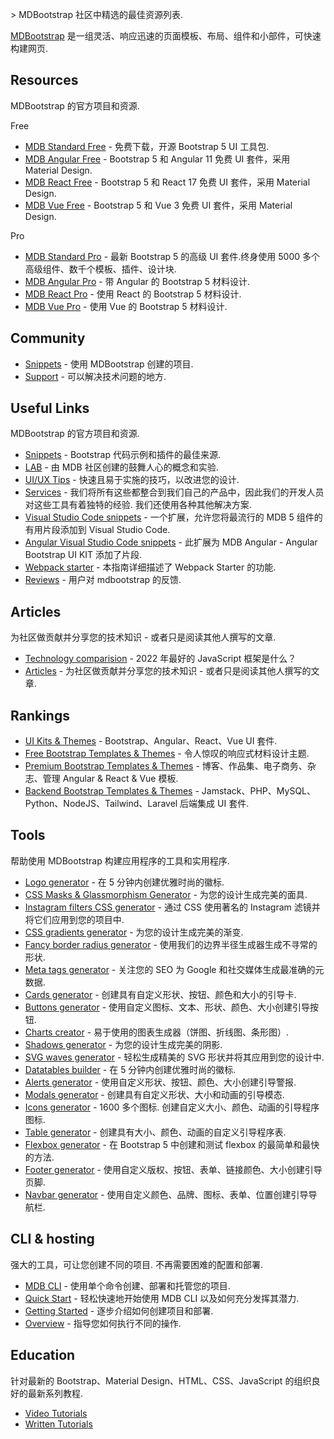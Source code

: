 <div class="github-widget" data-repo="mdbootstrap/awesome-mdbootstrap"></div>
<script async src="https://pagead2.googlesyndication.com/pagead/js/adsbygoogle.js"></script><ins class="adsbygoogle" style="display:block" data-ad-client="ca-pub-6890694312814945" data-ad-slot="5473692530" data-ad-format="auto"  data-full-width-responsive="true"></ins><script>(adsbygoogle = window.adsbygoogle || []).push({});</script>

&gt; MDBootstrap 社区中精选的最佳资源列表.

[MDBootstrap](https://github.com/mdbootstrap/mdb-ui-kit) 是一组灵活、响应迅速的页面模板、布局、组件和小部件，可快速构建网页.



## Resources

MDBootstrap 的官方项目和资源.

Free

- [MDB Standard Free](https://mdbootstrap.com/docs/standard/) - 免费下载，开源 Bootstrap 5 UI 工具包.
- [MDB Angular Free](https://mdbootstrap.com/docs/angular/) - Bootstrap 5 和 Angular 11 免费 UI 套件，采用 Material Design.
- [MDB React Free](https://mdbootstrap.com/docs/react/) - Bootstrap 5 和 React 17 免费 UI 套件，采用 Material Design.
- [MDB Vue Free](https://mdbootstrap.com/docs/vue/) - Bootstrap 5 和 Vue 3 免费 UI 套件，采用 Material Design.

Pro

- [MDB Standard Pro](https://mdbootstrap.com/docs/standard/pro/) - 最新 Bootstrap 5 的高级 UI 套件.终身使用 5000 多个高级组件、数千个模板、插件、设计块.
- [MDB Angular Pro](https://mdbootstrap.com/docs/angular/pro/) - 带 Angular 的 Bootstrap 5 材料设计.
- [MDB React Pro](https://mdbootstrap.com/docs/react/pro/) - 使用 React 的 Bootstrap 5 材料设计.
- [MDB Vue Pro](https://mdbootstrap.com/docs/vue/pro/) - 使用 Vue 的 Bootstrap 5 材料设计.


## Community

- [Snippets](https://mdbootstrap.com/snippets/?tag=community) - 使用 MDBootstrap 创建的项目.
- [Support](https://mdbootstrap.com/support/) - 可以解决技术问题的地方.

## Useful Links

MDBootstrap 的官方项目和资源.

- [Snippets](https://mdbootstrap.com/snippets/) - Bootstrap 代码示例和插件的最佳来源.
- [LAB](https://mdbootstrap.com/docs/standard/lab/) - 由 MDB 社区创建的鼓舞人心的概念和实验.
- [UI/UX Tips](https://mdbootstrap.com/docs/standard/customization/ui-ux-tips/) - 快速且易于实施的技巧，以改进您的设计.
- [Services](https://mdbootstrap.com/services/)  - 我们将所有这些都整合到我们自己的产品中，因此我们的开发人员对这些工具有着独特的经验. 我们还使用各种其他解决方案.
- [Visual Studio Code snippets](https://github.com/mdbootstrap/MDB-VSCode-snippets) - 一个扩展，允许您将最流行的 MDB 5 组件的有用片段添加到 Visual Studio Code.
- [Angular Visual Studio Code snippets](https://github.com/mdbootstrap/mdb-angular-vscode-snippets) - 此扩展为 MDB Angular - Angular Bootstrap UI KIT 添加了片段.
- [Webpack starter](https://github.com/mdbootstrap/mdb-webpack-starter) - 本指南详细描述了 Webpack Starter 的功能.
- [Reviews](https://www.g2.com/products/material-design-for-bootstrap/reviews) - 用户对 mdbootstrap 的反馈.

## Articles

为社区做贡献并分享您的技术知识 - 或者只是阅读其他人撰写的文章.

- [Technology comparision](https://mdbootstrap.com/docs/technology-comparison/) - 2022 年最好的 JavaScript 框架是什么？
- [Articles](https://mdbootstrap.com/articles/) - 为社区做贡献并分享您的技术知识 - 或者只是阅读其他人撰写的文章.

## Rankings

- [UI Kits & Themes](https://mdbootstrap.com/publications/ui-kits/) - Bootstrap、Angular、React、Vue UI 套件.
- [Free Bootstrap Templates & Themes](https://mdbootstrap.com/publications/free-templates/) - 令人惊叹的响应式材料设计主题.
- [Premium Bootstrap Templates & Themes](https://mdbootstrap.com/publications/templates/) - 博客、作品集、电子商务、杂志、管理 Angular &amp; React &amp; Vue 模板.
- [Backend Bootstrap Templates & Themes](https://mdbootstrap.com/publications/backend/) - Jamstack、PHP、MySQL、Python、NodeJS、Tailwind、Laravel 后端集成 UI 套件.

## Tools

帮助使用 MDBootstrap 构建应用程序的工具和实用程序.

- [Logo generator](https://mdbootstrap.com/docs/standard/tools/design/logo-generator/) - 在 5 分钟内创建优雅时尚的徽标.
- [CSS Masks & Glassmorphism Generator](https://mdbootstrap.com/docs/standard/tools/design/masks/) - 为您的设计生成完美的面具.
- [Instagram filters CSS generator](https://mdbootstrap.com/docs/standard/tools/design/instagram-filters/) - 通过 CSS 使用著名的 Instagram 滤镜并将它们应用到您的项目中.
- [CSS gradients generator](https://mdbootstrap.com/docs/standard/tools/design/gradients/) - 为您的设计生成完美的渐变.
- [Fancy border radius generator](https://mdbootstrap.com/docs/standard/tools/design/fancy-border-radius/) - 使用我们的边界半径生成器生成不寻常的形状.
- [Meta tags generator](https://mdbootstrap.com/docs/standard/tools/builders/meta-tags/) - 关注您的 SEO 为 Google 和社交媒体生成最准确的元数据.
- [Cards generator](https://mdbootstrap.com/docs/standard/tools/builders/cards/) - 创建具有自定义形状、按钮、颜色和大小的引导卡.
- [Buttons generator](https://mdbootstrap.com/docs/standard/tools/builders/buttons/) - 使用自定义图标、文本、形状、颜色、大小创建引导按钮.
- [Charts creator](https://mdbootstrap.com/docs/standard/tools/builders/charts/) - 易于使用的图表生成器（饼图、折线图、条形图）.
- [Shadows generator](https://mdbootstrap.com/docs/standard/tools/design/shadows/) - 为您的设计生成完美的阴影.
- [SVG waves generator](https://mdbootstrap.com/docs/standard/tools/design/waves/) - 轻松生成精美的 SVG 形状并将其应用到您的设计中.
- [Datatables builder](https://mdbootstrap.com/docs/standard/tools/builders/datatables/) - 在 5 分钟内创建优雅时尚的徽标.
- [Alerts generator](https://mdbootstrap.com/docs/standard/tools/builders/alerts/) - 使用自定义形状、按钮、颜色、大小创建引导警报.
- [Modals generator](https://mdbootstrap.com/docs/standard/tools/builders/modals/) - 创建具有自定义形状、大小和动画的引导模态.
- [Icons generator](https://mdbootstrap.com/docs/standard/tools/builders/icons/)  - 1600 多个图标. 创建自定义大小、颜色、动画的引导程序图标.
- [Table generator](https://mdbootstrap.com/docs/standard/tools/builders/table/) - 创建具有大小、颜色、动画的自定义引导程序表.
- [Flexbox generator](https://mdbootstrap.com/docs/standard/tools/builders/flexbox/) - 在 Bootstrap 5 中创建和测试 flexbox 的最简单和最快的方法.
- [Footer generator](https://mdbootstrap.com/docs/standard/tools/builders/footer/) - 使用自定义版权、按钮、表单、链接颜色、大小创建引导页脚.
- [Navbar generator](https://mdbootstrap.com/docs/standard/tools/builders/navbar/) - 使用自定义颜色、品牌、图标、表单、位置创建引导导航栏.

## CLI & hosting

强大的工具，可让您创建不同的项目. 不再需要困难的配置和部署.

- [MDB CLI](https://mdbgo.com/) - 使用单个命令创建、部署和托管您的项目.
- [Quick Start](https://mdbgo.com/docs/getting-started/quick-start/) - 轻松快速地开始使用 MDB CLI 以及如何充分发挥其潜力.
- [Getting Started](https://mdbgo.com/docs/getting-started/installation/) - 逐步介绍如何创建项目和部署.
- [Overview](https://mdbgo.com/docs/getting-started/overview/) - 指导您如何执行不同的操作.

## Education

针对最新的 Bootstrap、Material Design、HTML、CSS、JavaScript 的组织良好的最新系列教程.

- [Video Tutorials](https://www.youtube.com/channel/UC5CF7mLQZhvx8O5GODZAhdA)
- [Written Tutorials](https://mdbootstrap.com/learn/mdb-foundations/basics/introduction/)
